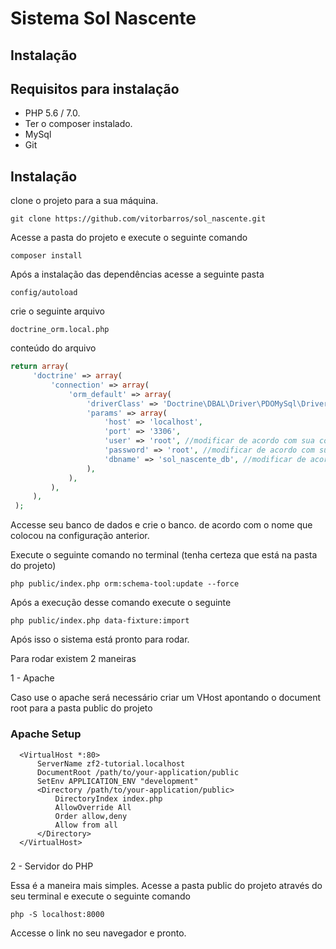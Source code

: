 Sistema Sol Nascente
=======================

Instalação
------------

Requisitos para instalação
----------------------------

 - PHP 5.6 / 7.0.
 - Ter o composer instalado.
 - MySql
 - Git
 
Instalação
----------------------------

 clone o projeto para a sua máquina.

 `git clone https://github.com/vitorbarros/sol_nascente.git`
 
 Acesse a pasta do projeto e execute o seguinte comando
 
 `composer install`
 
  Após a instalação das dependências acesse a seguinte pasta
  
  `config/autoload`
  
  crie o seguinte arquivo
  
  `doctrine_orm.local.php`
  
  conteúdo do arquivo
  
```php
return array(
     'doctrine' => array(
         'connection' => array(
             'orm_default' => array(
                 'driverClass' => 'Doctrine\DBAL\Driver\PDOMySql\Driver',
                 'params' => array(
                     'host' => 'localhost',
                     'port' => '3306',
                     'user' => 'root', //modificar de acordo com sua config
                     'password' => 'root', //modificar de acordo com sua config
                     'dbname' => 'sol_nascente_db', //modificar de acordo com sua config
                 ),
             ),
         ),
     ),
 );
 ```
 
  Accesse seu banco de dados e crie o banco.
  de acordo com o nome que colocou na configuração anterior.
  
  Execute o seguinte comando no terminal (tenha certeza que está na pasta do projeto)
  
  `php public/index.php orm:schema-tool:update --force`
  
  Após a execução desse comando execute o seguinte
  
  `php public/index.php data-fixture:import`
  
  Após isso o sistema está pronto para rodar.
  
  Para rodar existem 2 maneiras
  
  1 - Apache 
  
  Caso use o apache será necessário criar um VHost apontando o document root para a pasta public do projeto
   
  ### Apache Setup
  
      <VirtualHost *:80>
          ServerName zf2-tutorial.localhost
          DocumentRoot /path/to/your-application/public
          SetEnv APPLICATION_ENV "development"
          <Directory /path/to/your-application/public>
              DirectoryIndex index.php
              AllowOverride All
              Order allow,deny
              Allow from all
          </Directory>
      </VirtualHost>

  ###
  2 - Servidor do PHP
  
  Essa é a maneira mais simples. Acesse a pasta public do projeto através do seu terminal e execute o seguinte comando
  
  `php -S localhost:8000`


  Accesse o link no seu navegador e pronto.














